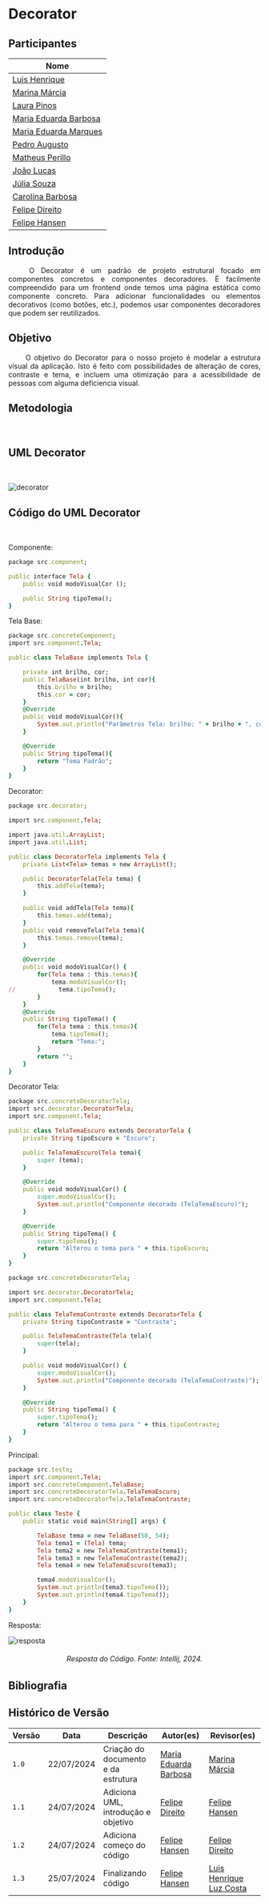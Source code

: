 # Decorator

## Participantes

| Nome                                                        |
| ----------------------------------------------------------- |
| [Luis Henrique](https://github.com/luishenrrique)           |
| [Marina Márcia](https://github.com/The-Boss-Nina)           |
| [Laura Pinos](https://github.com/laurapinos)                |
| [Maria Eduarda Barbosa](https://github.com/Madu01)          |
| [Maria Eduarda Marques](https://github.com/EduardaSMarques) |
| [Pedro Augusto](https://github.com/PedroSiq)                |
| [Matheus Perillo](https://github.com/MatheusPerillo)        |
| [João Lucas](https://github.com/Jlmsousa)                   |
| [Júlia Souza](https://github.com/JuliaSSouza)               |
| [Carolina Barbosa](https://github.com/CarolinaBarb)         |
| [Felipe Direito](https://github.com/FelipeDireito)          |
| [Felipe Hansen](https://github.com/FHansen98)               |

## **Introdução**

<p align="justify">
&emsp;&emsp; O Decorator é um padrão de projeto estrutural focado em componentes concretos e componentes decoradores. É facilmente compreendido para um frontend onde temos uma página estática como componente concreto. Para adicionar funcionalidades ou elementos decorativos (como botões, etc.), podemos usar componentes decoradores que podem ser reutilizados.
</p>

## **Objetivo**

<p align="justify">
&emsp;&emsp; O objetivo do Decorator para o nosso projeto é modelar a estrutura visual da aplicação. Isto é feito com possibilidades de alteração de cores, contraste e tema, e incluem uma otimização para a acessibilidade de pessoas com alguma deficiencia visual.
</p>

## **Metodologia**

<p align="justify">
&emsp;&emsp;
</p>

## **UML Decorator**

<p align="justify">
&emsp;&emsp;
</p>

![decorator](./img/diag-estrutural-decorator.jpeg)


## **Código do UML Decorator**

<p align="justify">
&emsp;&emsp;
</p>

Componente:

```ruby
package src.component;

public interface Tela {
    public void modoVisualCor ();

    public String tipoTema();
}


```

Tela Base:

```ruby
package src.concreteComponent;
import src.component.Tela;

public class TelaBase implements Tela {

    private int brilho, cor;
    public TelaBase(int brilho, int cor){
        this.brilho = brilho;
        this.cor = cor;
    }
    @Override
    public void modoVisualCor(){
        System.out.println("Parâmetros Tela: brilho: " + brilho + ", cor: " + cor);
    }

    @Override
    public String tipoTema(){
        return "Tema Padrão";
    }
}
```


Decorator:
```ruby
package src.decorator;

import src.component.Tela;

import java.util.ArrayList;
import java.util.List;

public class DecoratorTela implements Tela {
    private List<Tela> temas = new ArrayList();

    public DecoratorTela(Tela tema) {
        this.addTela(tema);
    }

    public void addTela(Tela tema){
        this.temas.add(tema);
    }
    public void removeTela(Tela tema){
        this.temas.remove(tema);
    }

    @Override
    public void modoVisualCor() {
        for(Tela tema : this.temas){
            tema.modoVisualCor();
//            tema.tipoTema();
        }
    }
    @Override
    public String tipoTema() {
        for(Tela tema : this.temas){
            tema.tipoTema();
            return "Tema:";
        }
        return "";
    }
}

```

Decorator Tela:
```ruby
package src.concreteDecoratorTela;
import src.decorator.DecoratorTela;
import src.component.Tela;

public class TelaTemaEscuro extends DecoratorTela {
    private String tipoEscuro = "Escuro";

    public TelaTemaEscuro(Tela tema){
        super (tema);
    }

    @Override
    public void modoVisualCor() {
        super.modoVisualCor();
        System.out.println("Componente decorado (TelaTemaEscuro)");
    }

    @Override
    public String tipoTema() {
        super.tipoTema();
        return "Alterou o tema para " + this.tipoEscuro;
    }
}

```

```ruby
package src.concreteDecoratorTela;

import src.decorator.DecoratorTela;
import src.component.Tela;

public class TelaTemaContraste extends DecoratorTela {
    private String tipoContraste = "Contraste";

    public TelaTemaContraste(Tela tela){
        super(tela);
    }

    public void modoVisualCor() {
        super.modoVisualCor();
        System.out.println("Componente decorado (TelaTemaContraste)");
    }

    @Override
    public String tipoTema() {
        super.tipoTema();
        return "Alterou o tema para " + this.tipoContraste;
    }
}

```

Principal:
```ruby
package src.teste;
import src.component.Tela;
import src.concreteComponent.TelaBase;
import src.concreteDecoratorTela.TelaTemaEscuro;
import src.concreteDecoratorTela.TelaTemaContraste;

public class Teste {
    public static void main(String[] args) {

        TelaBase tema = new TelaBase(50, 54);
        Tela tema1 = (Tela) tema;
        Tela tema2 = new TelaTemaContraste(tema1);
        Tela tema3 = new TelaTemaContraste(tema2);
        Tela tema4 = new TelaTemaEscuro(tema3);

        tema4.modoVisualCor();
        System.out.println(tema3.tipoTema());
        System.out.println(tema4.tipoTema());
    }
}

```

Resposta:

![resposta](./img/resposta-codigo-decorator.jpeg)
<div>
    <h6 align="center"> Resposta do Código. Fonte: Intellij, 2024.
    </h6>
</div>

## **Bibliografia**

> 

## **Histórico de Versão**

| Versão | Data       | Descrição            | Autor(es)                                           | Revisor(es) |
| ------ | ---------- | -------------------- | --------------------------------------------------- | ----------- |
| `1.0`  | 22/07/2024 | Criação do documento e da estrutura | [Maria Eduarda Barbosa](https://github.com/Madu01) |    [Marina Márcia](https://github.com/The-Boss-Nina)       |
| `1.1`| 24/07/2024 | Adiciona UML, introdução e objetivo | [Felipe Direito](https://github.com/FelipeDireito)  |  [Felipe Hansen](https://github.com/FHansen98)  |
| `1.2`| 24/07/2024 | Adiciona começo do código | [Felipe Hansen](https://github.com/FHansen98)  |  [Felipe Direito](https://github.com/FelipeDireito)  |
| `1.3`| 25/07/2024 | Finalizando código | [Felipe Hansen](https://github.com/FHansen98)  |  [Luis Henrique Luz Costa ](https://github.com/luishenrrique)   |
